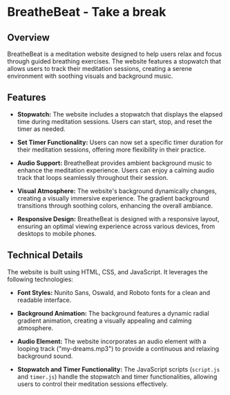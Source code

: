 # BreatheBeat - Take a break

## Overview

BreatheBeat is a meditation website designed to help users relax and focus through guided breathing exercises. The website features a stopwatch that allows users to track their meditation sessions, creating a serene environment with soothing visuals and background music.

## Features

- **Stopwatch:** The website includes a stopwatch that displays the elapsed time during meditation sessions. Users can start, stop, and reset the timer as needed.

- **Set Timer Functionality:** Users can now set a specific timer duration for their meditation sessions, offering more flexibility in their practice.

- **Audio Support:** BreatheBeat provides ambient background music to enhance the meditation experience. Users can enjoy a calming audio track that loops seamlessly throughout their session.

- **Visual Atmosphere:** The website's background dynamically changes, creating a visually immersive experience. The gradient background transitions through soothing colors, enhancing the overall ambiance.

- **Responsive Design:** BreatheBeat is designed with a responsive layout, ensuring an optimal viewing experience across various devices, from desktops to mobile phones.

## Technical Details

The website is built using HTML, CSS, and JavaScript. It leverages the following technologies:

- **Font Styles:** Nunito Sans, Oswald, and Roboto fonts for a clean and readable interface.

- **Background Animation:** The background features a dynamic radial gradient animation, creating a visually appealing and calming atmosphere.

- **Audio Element:** The website incorporates an audio element with a looping track ("my-dreams.mp3") to provide a continuous and relaxing background sound.

- **Stopwatch and Timer Functionality:** The JavaScript scripts (`script.js` and `timer.js`) handle the stopwatch and timer functionalities, allowing users to control their meditation sessions effectively.
